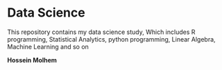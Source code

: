 # Data Science

This repository contains my data science study, Which includes R programming, Statistical Analytics, python programming, Linear Algebra, Machine Learning and so on

**Hossein Molhem**